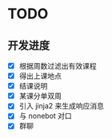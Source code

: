 # TODO

## 开发进度
- [x] 根据周数过滤出有效课程
- [x] 得出上课地点
- [x] 结课说明
- [x] 某课分单双周
- [x] 引入 jinja2 来生成响应消息
- [x] 与 nonebot 对口
- [x] 群聊